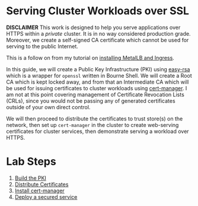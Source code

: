 # Serving Cluster Workloads over SSL

**DISCLAIMER** This work is designed to help you serve applications over HTTPS within a _private_ cluster. It is in no way considered production grade. Moreover, we create a self-signed CA certificate which cannot be used for serving to the public Internet.

This is a follow on from my tutorial on [installing MetalLB and Ingress](https://github.com/fireflycons/howto-install-metallb).

In this guide, we will create a Public Key Infrastructure (PKI) using [easy-rsa](https://github.com/OpenVPN/easy-rsa) which is a wrapper for `openssl` written in Bourne Shell. We will create a Root CA which is kept locked away, and from that an Intermediate CA which will be used for issuing certificates to cluster workloads using [cert-manager](https://cert-manager.io/). I am not at this point covering management of Certificate Revocation Lists (CRLs), since you would not be passing any of generated certificates outside of your own direct control.

We will then proceed to distribute the certificates to trust store(s) on the network, then set up `cert-manager` in the cluster to create web-serving certificates for cluster services, then demonstrate serving a workload over HTTPS.

# Lab Steps

1. [Build the PKI](./docs/01-build-pki.md)
1. [Distribute Certificates](./docs/02-certificate-distribution.md)
1. [Install cert-manager](./docs/03-cert-manager.md)
1. [Deploy a secured service](./docs/04-deploy-service.md)


